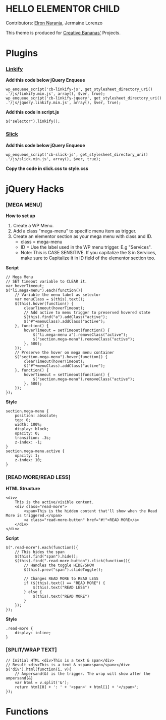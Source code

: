 # HELLO ELEMENTOR CHILD

Contributors: [Elron Naranja](https://elronnaranja.com), Jermaine Lorenzo

This theme is produced for [Creative Bananas'](https://creativebananas.com) Projects.

# Plugins

### [Linkify](https://www.jqueryscript.net/text/jQuery-Plugin-To-Transform-URLs-In-Text-Into-Links-linkify.html)
**Add this code below jQuery Enqueue**
```
wp_enqueue_script('cb-linkify-js', get_stylesheet_directory_uri() .'/js/linkify.min.js', array(), $ver, true);
wp_enqueue_script('cb-linkify-jquery', get_stylesheet_directory_uri() .'/js/jquery.linkify.min.js', array(), $ver, true);
```

**Add this code in script.js**
``` 
$("selector").linkify();
```

### [Slick](https://kenwheeler.github.io/slick/)
**Add this code below jQuery Enqueue**
```
wp_enqueue_script('cb-slick-js', get_stylesheet_directory_uri() .'/js/slick.min.js', array(), $ver, true);
```
**Copy the code in slick.css to style.css**

# jQuery Hacks 

### [MEGA MENU]
**How to set up**
1. Create a WP Menu.
2. Add a class "mega-menu" to specific menu item as trigger. 
3. Create an elementor section as your mega menu with class and ID.
	- class = mega-menu
	- ID = Use the label used in the WP menu trigger. E.g "Services".
	- Note: This is CASE SENSITIVE. If you capitalize the S in Services, make sure to Capitalize it in ID field of the elementor section too.

**Script**
```
// Mega Menu
// SET timeout variable to CLEAR it.
var hoverTimeout;
$("li.mega-menu").each(function(){
	// Variable the menu label as selector
	var menuClass = $(this).text();
	$(this).hover(function() {
		clearTimeout(hoverTimeout);
		// Add active to menu trigger to preserved hovered state
		$(this).find("a").addClass("active");
		$("#"+menuClass).addClass("active");
	}, function() {
		hoverTimeout = setTimeout(function() {
			$("li.mega-menu a").removeClass("active");
			$("section.mega-menu").removeClass("active");
		}, 500);
	});
	// Preserve the hover on mega menu container
	$("section.mega-menu").hover(function() {
		clearTimeout(hoverTimeout);
		$("#"+menuClass).addClass("active");
	}, function() {
		hoverTimeout = setTimeout(function() {
			$("section.mega-menu").removeClass("active");
		}, 500);
	});
});
```
**Style**
```
section.mega-menu {
	position: absolute;
    top: 0;
    width: 100%;
    display: block;
    opacity: 0;
    transition: .3s;
    z-index: -1;
}
section.mega-menu.active {
	opacity: 1;
	z-index: 10;
}
```

### [READ MORE/READ LESS]

**HTML Structure**
```
<div>
	This is the active/visible content. 
	<div class="read-more"> 
		<span>This is the hidden content that'll show when the Read More is triggered.</span>
		<a class="read-more-button" href="#!">READ MORE</a>
	</div>
</div>
```

**Script**
```
$(".read-more").each(function(){
	// This hides the span
	$(this).find("span").hide();
	$(this).find(".read-more-button").click(function(){
		// Handles the toggle HIDE/SHOW
		$(this).prev("span").slideToggle();
		
		// Changes READ MORE to READ LESS
		if ($(this).text() == "READ MORE") {
			$(this).text("READ LESS")
		} else {
			$(this).text("READ MORE")
		}
	});
});
```

**Style**
```
.read-more {
	display: inline;
}
```

### [SPLIT/WRAP TEXT]
```
// Initial HTML <div>This is a text & span</div>
// Result <div>This is a text & <span>span</span></div>
$('div').html(function(i, v){
	// Ampersand(&) is the trigger. The wrap will show after the ampersand(&)
	var html = v.split('&');
	return html[0] + ': ' + '<span>' + html[1] + '</span>';
});
```

# Functions